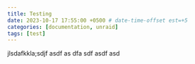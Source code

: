 ```yaml
---
title: Testing
date: 2023-10-17 17:55:00 +0500 # date-time-offset est=+5
categories: [documentation, unraid]
tags: [test]
---
```


jlsdafkkla;sdjf
asdf
as
dfa
sdf
asdf
asd 